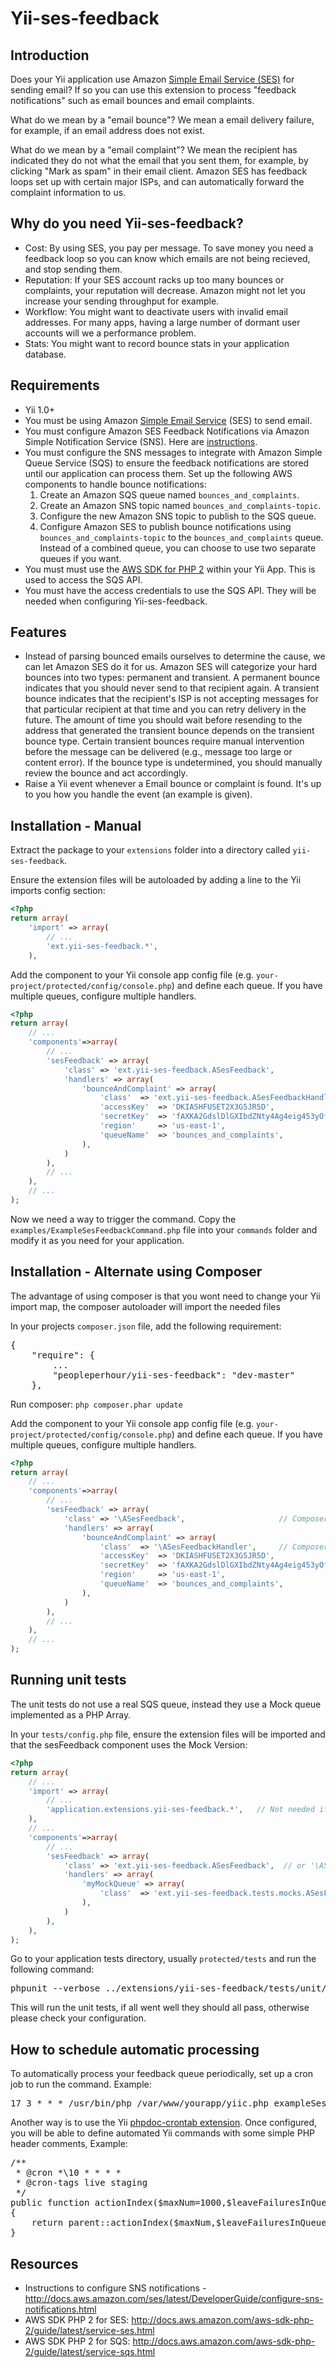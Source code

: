 Yii-ses-feedback
================

Introduction
------------

Does your Yii application use Amazon [Simple Email Service (SES)](http://aws.amazon.com/ses/) for sending email?
If so you can use this extension to process "feedback notifications" such as email bounces and email complaints.

What do we mean by a "email bounce"? We mean a email delivery failure, for example, if an email address does not exist.

What do we mean by a "email complaint"? We mean the recipient has indicated they do not what the email that you sent them, for example, by clicking "Mark as spam" in their email client. Amazon SES has feedback loops set up with certain major ISPs, and can automatically forward the complaint information to us.

Why do you need Yii-ses-feedback?
---------------------------------

 * Cost: By using SES, you pay per message. To save money you need a feedback loop so you can know which emails are not being recieved, and stop sending them.
 * Reputation: If your SES account racks up too many bounces or complaints, your reputation will decrease. Amazon might not let you increase your sending throughput for example.
 * Workflow: You might want to deactivate users with invalid email addresses. For many apps, having a large number of dormant user accounts will we a performance problem.
 * Stats: You might want to record bounce stats in your application database.


Requirements
------------

 * Yii 1.0+
 * You must be using Amazon [Simple Email Service](http://aws.amazon.com/ses/) (SES) to send email.
  * You must configure Amazon SES Feedback Notifications via Amazon Simple Notification Service (SNS).
    Here are [instructions](http://docs.aws.amazon.com/ses/latest/DeveloperGuide/configure-sns-notifications.html).
  * You must configure the SNS messages to integrate with Amazon Simple Queue Service (SQS) to ensure the feedback notifications are stored until our application can process them.
    Set up the following AWS components to handle bounce notifications:
     1. Create an Amazon SQS queue named `bounces_and_complaints`.
     1. Create an Amazon SNS topic named `bounces_and_complaints-topic`.
     1. Configure the new Amazon SNS topic to publish to the SQS queue.
     1. Configure Amazon SES to publish bounce notifications using `bounces_and_complaints-topic` to the `bounces_and_complaints` queue. Instead of a combined queue, you can choose to use two separate queues if you want.
 * You must must use the [AWS SDK for PHP 2](https://github.com/aws/aws-sdk-php) within your Yii App. This is used to access the SQS API.
 * You must have the access credentials to use the SQS API. They will be needed when configuring Yii-ses-feedback.


Features
--------

 * Instead of parsing bounced emails ourselves to determine the cause, we can let Amazon SES do it for us.
   Amazon SES will categorize your hard bounces into two types: permanent and transient.
   A permanent bounce indicates that you should never send to that recipient again.
   A transient bounce indicates that the recipient's ISP is not accepting messages for that particular recipient at that time and you can retry delivery in the future.
   The amount of time you should wait before resending to the address that generated the transient bounce depends on the transient bounce type.
   Certain transient bounces require manual intervention before the message can be delivered (e.g., message too large or content error).
   If the bounce type is undetermined, you should manually review the bounce and act accordingly.
 * Raise a Yii event whenever a Email bounce or complaint is found.
   It's up to you how you handle the event (an example is given).


Installation - Manual
---------------------

Extract the package to your `extensions` folder into a directory called `yii-ses-feedback`.

Ensure the extension files will be autoloaded by adding a line to the Yii imports config section:

```php
<?php
return array(
    'import' => array(
        // ...
        'ext.yii-ses-feedback.*',
    ),
```

Add the component to your Yii console app config file (e.g. `your-project/protected/config/console.php`) and define each queue.
If you have multiple queues, configure multiple handlers.

```php
<?php
return array(
    // ...
    'components'=>array(
        // ...
        'sesFeedback' => array(
            'class' => 'ext.yii-ses-feedback.ASesFeedback',
            'handlers' => array(
                'bounceAndComplaint' => array(
                    'class'  => 'ext.yii-ses-feedback.ASesFeedbackHandler',
                    'accessKey'  => 'DKIASHFUSET2X3G5JR5D',
                    'secretKey'  => 'fAXKA2GdslDlGXIbdZNty4Ag4eig453yOfFuffr4',
                    'region'     => 'us-east-1',
                    'queueName'  => 'bounces_and_complaints',
                ),
            )
        ),
        // ...
    ),
    // ...
);
```

Now we need a way to trigger the command. Copy the `examples/ExampleSesFeedbackCommand.php` file into your `commands` folder and modify it as you need for your application.


Installation - Alternate using Composer
---------------------------------------

The advantage of using composer is that you wont need to change your Yii import map, the composer autoloader will import the needed files

In your projects `composer.json` file, add the following requirement:
<pre>
{
    "require": {
        ...
        "peopleperhour/yii-ses-feedback": "dev-master"
    },
</pre>

Run composer: `php composer.phar update`


Add the component to your Yii console app config file (e.g. `your-project/protected/config/console.php`) and define each queue.
If you have multiple queues, configure multiple handlers.

```php
<?php
return array(
    // ...
    'components'=>array(
        // ...
        'sesFeedback' => array(
            'class' => '\ASesFeedback',                     // Composer autoloading needs to a prepended backslash
            'handlers' => array(
                'bounceAndComplaint' => array(
                    'class'  => '\ASesFeedbackHandler',     // Composer autoloading needs to a prepended backslash
                    'accessKey'  => 'DKIASHFUSET2X3G5JR5D',
                    'secretKey'  => 'fAXKA2GdslDlGXIbdZNty4Ag4eig453yOfFuffr4',
                    'region'     => 'us-east-1',
                    'queueName'  => 'bounces_and_complaints',
                ),
            )
        ),
        // ...
    ),
    // ...
);
```

Running unit tests
------------------

The unit tests do not use a real SQS queue, instead they use a Mock queue implemented as a PHP Array.

In your `tests/config.php` file, ensure the extension files will be imported and that the sesFeedback component uses the Mock Version:

```php
<?php
return array(
    // ...
    'import' => array(
        // ...
        'application.extensions.yii-ses-feedback.*',   // Not needed if using composer auto-loader
    ),
    // ...
    'components'=>array(
        // ...
        'sesFeedback' => array(
            'class' => 'ext.yii-ses-feedback.ASesFeedback',  // or '\ASesFeedback' if using the composer autoloader.
            'handlers' => array(
                'myMockQueue' => array(
                    'class'  => 'ext.yii-ses-feedback.tests.mocks.ASesFeedbackHandlerMock',   // or '\ASesFeedbackHandlerMock'
                ),
            )
        ),
    ),
);
```

Go to your application tests directory, usually `protected/tests` and run the following command:

<pre>
phpunit --verbose ../extensions/yii-ses-feedback/tests/unit/
</pre>

This will run the unit tests, if all went well they should all pass, otherwise please check your configuration.


How to schedule automatic processing
------------------------------------

To automatically process your feedback queue periodically, set up a cron job to run the command. Example:

<pre>
17 3 * * * /usr/bin/php /var/www/yourapp/yiic.php exampleSesFeedback >/dev/null 2>&1
</pre>

Another way is to use the Yii [phpdoc-crontab extension](http://www.yiiframework.com/extension/phpdoc-crontab/).
Once configured, you will be able to define automated Yii commands with some simple PHP header comments, Example:

<pre>
/**
 * @cron *\10 * * * *
 * @cron-tags live staging
 */
public function actionIndex($maxNum=1000,$leaveFailuresInQueue=false)
{
    return parent::actionIndex($maxNum,$leaveFailuresInQueue);
}
</pre>

Resources
---------

 * Instructions to configure SNS notifications - http://docs.aws.amazon.com/ses/latest/DeveloperGuide/configure-sns-notifications.html
 * AWS SDK PHP 2 for SES: http://docs.aws.amazon.com/aws-sdk-php-2/guide/latest/service-ses.html
 * AWS SDK PHP 2 for SQS: http://docs.aws.amazon.com/aws-sdk-php-2/guide/latest/service-sqs.html

